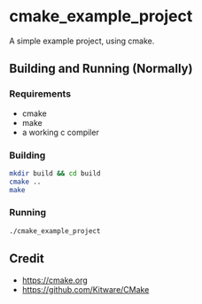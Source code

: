 # cmake_example_project
A simple example project, using cmake.

## Building and Running (Normally)
### Requirements
- cmake
- make
- a working c compiler

### Building
```bash
mkdir build && cd build
cmake ..
make
```

### Running
```bash
./cmake_example_project
```

## Credit
- https://cmake.org
- https://github.com/Kitware/CMake
